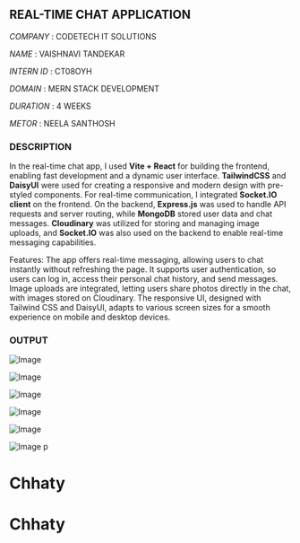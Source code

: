 ## REAL-TIME CHAT APPLICATION
*COMPANY*   : CODETECH IT SOLUTIONS

*NAME*      : VAISHNAVI TANDEKAR 

*INTERN ID* : CT08OYH 

*DOMAIN*    : MERN STACK DEVELOPMENT

*DURATION*  : 4 WEEKS

*METOR*     : NEELA SANTHOSH

### DESCRIPTION
In the real-time chat app, I used **Vite + React** for building the frontend, enabling fast development and a dynamic user interface. **TailwindCSS** and **DaisyUI** were used for creating a responsive and modern design with pre-styled components. For real-time communication, I integrated **Socket.IO client** on the frontend. On the backend, **Express.js** was used to handle API requests and server routing, while **MongoDB** stored user data and chat messages. **Cloudinary** was utilized for storing and managing image uploads, and **Socket.IO** was also used on the backend to enable real-time messaging capabilities.

Features:
The app offers real-time messaging, allowing users to chat instantly without refreshing the page. It supports user authentication, so users can log in, access their personal chat history, and send messages. Image uploads are integrated, letting users share photos directly in the chat, with images stored on Cloudinary. The responsive UI, designed with Tailwind CSS and DaisyUI, adapts to various screen sizes for a smooth experience on mobile and desktop devices.

### OUTPUT
![Image](https://github.com/user-attachments/assets/18001958-eb01-4b49-b6b8-d0c3adaa439c)

![Image](https://github.com/user-attachments/assets/85d90b19-7c08-4873-80cc-b142beb3b9dc)

![Image](https://github.com/user-attachments/assets/655e8925-89ea-439b-b821-3074c5162cdc)

![Image](https://github.com/user-attachments/assets/3c20b783-9c1d-44d2-b158-3f2bc2a45fe9)

![Image](https://github.com/user-attachments/assets/ae6493a3-e7ba-4fc3-ab85-f17040486904)

![Image](https://github.com/user-attachments/assets/f0e18e1c-e706-4e61-928d-926eab42cb48)
p
# Chhaty
# Chhaty
